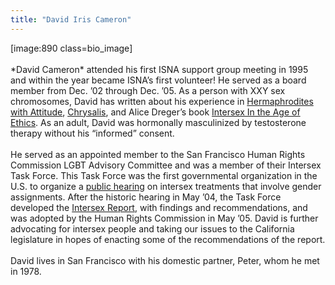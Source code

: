 ```yaml
---
title: "David Iris Cameron"
---
```


[image:890 class=bio_image]<br><br>\*David Cameron\* attended his first <span class="caps">ISNA</span> support group meeting in 1995 and within the year became <span class="caps">ISNA</span>’s first volunteer! He served as a board member from Dec. ’02 through Dec. ’05. As a person with <span class="caps">XXY</span> sex chromosomes, David has written about his experience in [Hermaphrodites with Attitude][1], [Chrysalis][2], and Alice Dreger’s book [Intersex In the Age of Ethics][3]. As an adult, David was hormonally masculinized by testosterone therapy without his “informed” consent.<br> <br>He served as an appointed member to the San Francisco Human Rights Commission <span class="caps">LGBT</span> Advisory Committee and was a member of their Intersex Task Force. This Task Force was the first governmental organization in the U.S. to organize a [public hearing][4] on intersex treatments that involve gender assignments. After the historic hearing in May ’04, the Task Force developed the [Intersex Report][5], with findings and recommendations, and was adopted by the Human Rights Commission in May ’05. David is further advocating for intersex people and taking our issues to the California legislature in hopes of enacting some of the recommendations of the report.<br> <br>David lives in San Francisco with his domestic partner, Peter, whom he met in 1978.

 [1]: http://www.isna.org/library/hwa
 [2]: http://www.isna.org/books/chrysalis
 [3]: http://www.isna.org/books/ageofethics
 [4]: http://www.isna.org/videos/sf_hrc_hearing
 [5]: http://www.isna.org/files/SFHRC_Intersex_Report.pdf